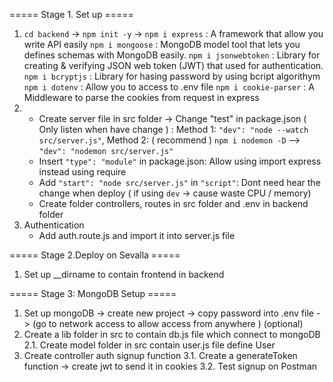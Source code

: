 ===== Stage 1. Set up =====
1. `cd backend` -> `npm init -y` ->
    `npm i express` : A framework that allow you write API easily 
    `npm i mongoose` : MongoDB model tool that lets you defines schemas with MongoDB easily. 
    `npm i jsonwebtoken` : Library for creating & verifying JSON web token (JWT) that used for authentication. 
    `npm i bcryptjs` : Library for hasing password by using bcript algorithym 
    `npm i dotenv` : Allow you to access to .env file
    `npm i cookie-parser` : A Middleware to parse the cookies from request in express
2. - Create server file in src folder -> Change "test" in package.json ( Only listen when have change ) : 
                                                        Method 1:
                                                        `"dev": "node --watch src/server.js"`,
                                                        Method 2: ( recommend )
                                                        `npm i nodemon -D` --> `"dev": "nodemon src/server.js"` 
    - Insert `"type": "module"` in package.json: Allow using import express instead using require
    - Add `"start": "node src/server.js"` in `"script"`: Dont need hear the change when deploy ( if using `dev` -> cause waste CPU / memory)
    - Create folder controllers, routes in src folder and .env in backend folder
3. Authentication
    - Add auth.route.js and import it into server.js file 

===== Stage 2.Deploy on Sevalla =====

1. Set up __dirname to contain frontend in backend

===== Stage 3: MongoDB Setup =====

1. Set up mongoDB -> create new project -> copy password into .env file -> (go to network access to allow access from anywhere ) (optional)
2. Create a lib folder in src to contain db.js file which connect to mongoDB
2.1. Create model folder in src contain user.js file define User
3. Create controller auth signup function 
3.1. Create a generateToken function -> create jwt to send it in cookies
3.2. Test signup on Postman